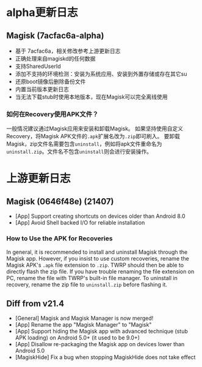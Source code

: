 # alpha更新日志

## Magisk (7acfac6a-alpha)
- 基于 7acfac6a，相关修改参考上游更新日志
- 正确处理来自magiskd的任何数据
- 支持SharedUserId
- 添加不支持的环境检测：安装为系统应用、安装到外置存储或存在其它su
- 还原boot镜像后删除备份文件
- 内置当前版本更新日志
- 当无法下载stub时使用本地版本，现在Magisk可以完全离线使用

### 如何在Recovery使用APK文件？
一般情况建议通过Magisk应用来安装和卸载Magisk。
如果坚持使用自定义Recovery，将Magisk APK文件的`.apk`扩展名改为`.zip`即可刷入。
要卸载Magisk，zip文件名需要包含`uninstall`，例如将apk文件重命名为`uninstall.zip`。文件名不包含`uninstall`则会进行安装操作。

# 上游更新日志

## Magisk (0646f48e) (21407)

- [App] Support creating shortcuts on devices older than Android 8.0
- [App] Avoid Shell backed I/O for reliable installation

### How to Use the APK for Recoveries

In general, it is recommended to install and uninstall Magisk through the Magisk app.
However, if you insist to use custom recoveries, rename the Magisk APK's `.apk` file extension to `.zip`.
TWRP should then be able to directly flash the zip file.
If you have trouble renaming the file extension on PC, rename the file with TWRP's built-in file manager.
To uninstall in recovery, rename the zip file to `uninstall.zip` before flashing it.

## Diff from v21.4

- [General] Magisk and Magisk Manager is now merged!
- [App] Rename the app "Magisk Manager" to "Magisk"
- [App] Support hiding the Magisk app with advanced technique (stub APK loading) on Android 5.0+ (it used to be 9.0+)
- [App] Disallow re-packaging the Magisk app on devices lower than Android 5.0
- [MagiskHide] Fix a bug when stopping MagiskHide does not take effect
